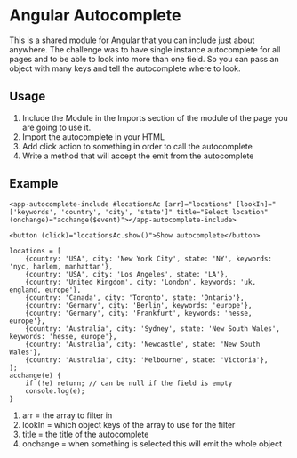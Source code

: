 # Angular Autocomplete
This is a shared module for Angular that you can include just about anywhere. The challenge was to have single instance autocomplete for all pages and to be able to look into more than one field.
So you can pass an object with many keys and tell the autocomplete where to look.

## Usage
1. Include the Module in the Imports section of the module of the page you are going to use it.
2. Import the autocomplete in your HTML
3. Add click action to something in order to call the autocomplete
4. Write a method that will accept the emit from the autocomplete


## Example

```
<app-autocomplete-include #locationsAc [arr]="locations" [lookIn]="['keywords', 'country', 'city', 'state']" title="Select location" (onchange)="acchange($event)"></app-autocomplete-include>

<button (click)="locationsAc.show()">Show autocomplete</button>
```

```
locations = [
    {country: 'USA', city: 'New York City', state: 'NY', keywords: 'nyc, harlem, manhattan'},
    {country: 'USA', city: 'Los Angeles', state: 'LA'},
    {country: 'United Kingdom', city: 'London', keywords: 'uk, england, europe'},
    {country: 'Canada', city: 'Toronto', state: 'Ontario'},
    {country: 'Germany', city: 'Berlin', keywords: 'europe'},
    {country: 'Germany', city: 'Frankfurt', keywords: 'hesse, europe'},
    {country: 'Australia', city: 'Sydney', state: 'New South Wales', keywords: 'hesse, europe'},
    {country: 'Australia', city: 'Newcastle', state: 'New South Wales'},
    {country: 'Australia', city: 'Melbourne', state: 'Victoria'},
];
acchange(e) {
    if (!e) return; // can be null if the field is empty
    console.log(e);
}
```

1. arr = the array to filter in
2. lookIn = which object keys of the array to use for the filter
3. title = the title of the autocomplete
4. onchange = when something is selected this will emit the whole object
